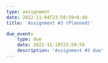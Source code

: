 ```yaml
---
type: assignment
date: 2022-11-04T23:59:59+8:49
title: 'Assignment #3 (Planned)'

due_event: 
    type: due
    date: 2022-11-19T23:59:59
    description: 'Assignment #3 due'
---
```


